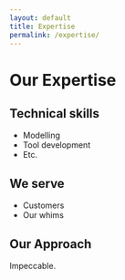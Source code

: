 ```yaml
---
layout: default
title: Expertise
permalink: /expertise/
---
```


# Our Expertise

## Technical skills

- Modelling
- Tool development
- Etc.

## We serve

- Customers
- Our whims

## Our Approach

Impeccable.

